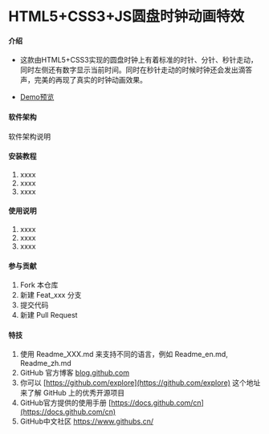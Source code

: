 # HTML5+CSS3+JS圆盘时钟动画特效

#### 介绍
- 这款由HTML5+CSS3实现的圆盘时钟上有着标准的时针、分针、秒针走动，同时左侧还有数字显示当前时间。同时在秒针走动的时候时钟还会发出滴答声，完美的再现了真实的时钟动画效果。

- [Demo预览](https://sunyctf.github.io/front-end-demos/css-effects/HTML5+CSS+JS圆盘时钟动画特效/index.html)

#### 软件架构
软件架构说明


#### 安装教程

1.  xxxx
2.  xxxx
3.  xxxx

#### 使用说明

1.  xxxx
2.  xxxx
3.  xxxx

#### 参与贡献

1.  Fork 本仓库
2.  新建 Feat_xxx 分支
3.  提交代码
4.  新建 Pull Request


#### 特技

1.  使用 Readme\_XXX.md 来支持不同的语言，例如 Readme\_en.md, Readme\_zh.md
2.  GitHub 官方博客 [blog.github.com](https://github.blog)
3.  你可以 [https://github.com/explore](https://github.com/explore) 这个地址来了解 GitHub 上的优秀开源项目
4.  GitHub官方提供的使用手册 [https://docs.github.com/cn](https://docs.github.com/cn)
5.  GitHub中文社区 https://www.githubs.cn/
